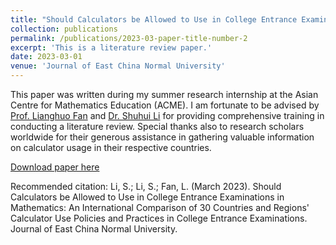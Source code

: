 ```yaml
---
title: "Should Calculators be Allowed to Use in College Entrance Examinations in Mathematics: An International Comparison of 30 Countries and Regions Calculator Use Policies and Practices in College Entrance Examinations"
collection: publications
permalink: /publications/2023-03-paper-title-number-2
excerpt: 'This is a literature review paper.'
date: 2023-03-01
venue: 'Journal of East China Normal University'
---
```



This paper was written during my summer research internship at the Asian Centre for Mathematics Education (ACME). I am fortunate to be advised by [Prof. Lianghuo Fan](https://www.southampton.ac.uk/people/5x7swf/emeritus-professor-lianghuo-fan) and [Dr. Shuhui Li](https://math.ecnu.edu.cn/~shli/intro_c.html?language=2&id=234) for providing comprehensive training in conducting a literature review. Special thanks also to research scholars worldwide for their generous assistance in gathering valuable information on calculator usage in their respective countries.

[Download paper here](http://itisirene.github.io/files/paper2.pdf)

Recommended citation: Li, S.; Li, S.; Fan, L. (March 2023). Should Calculators be Allowed to Use in College Entrance Examinations in Mathematics: An International Comparison of 30 Countries and Regions' Calculator Use Policies and Practices in College Entrance Examinations. Journal of East
China Normal University.

